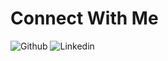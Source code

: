 # Connect With Me
![Github](https://github.com/LasMD)
![Linkedin](https://https://www.linkedin.com/in/lasithadenipitiya)
